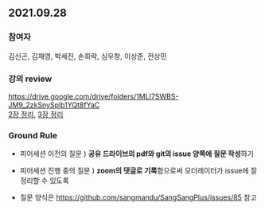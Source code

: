 ## 2021.09.28
### 참여자
김신곤, 김재영, 박세진, 손희락, 심우창, 이상준, 전상민

### 강의 review
https://drive.google.com/drive/folders/1MLI7SWBS-JM9_2zkSnySplb1YQt8fYaC  
[2장 정리](https://github.com/sangmandu/SangSangPlus/issues/84), 
[3장 정리](https://github.com/sangmandu/SangSangPlus/issues/83)

### Ground Rule
- 피어세션 이전의 질문 ) **공유 드라이브의 pdf와 git의 issue 양쪽에 질문 작성**하기
- 피어세션 진행 중의 질문 ) **zoom의 댓글로 기록**함으로써 모더레이터가 issue에 잘 정리할 수 있도록

- 질문 양식은 https://github.com/sangmandu/SangSangPlus/issues/85 참고
